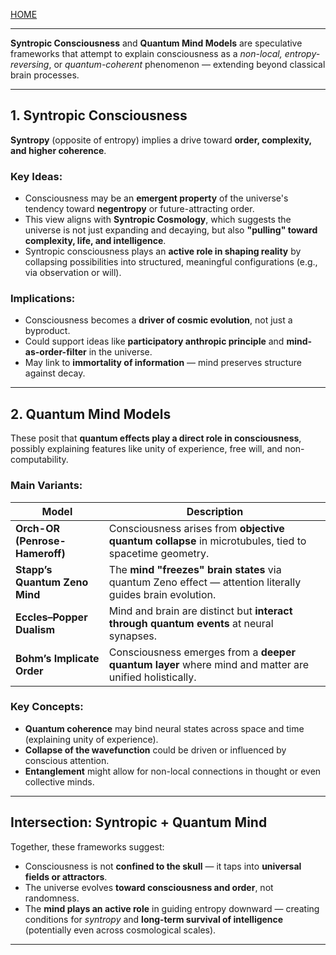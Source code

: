 [HOME](/README.md)     

---     


**Syntropic Consciousness** and **Quantum Mind Models** are speculative frameworks that attempt to explain consciousness as a *non-local, entropy-reversing*, or *quantum-coherent* phenomenon — extending beyond classical brain processes.

---

## **1. Syntropic Consciousness**

**Syntropy** (opposite of entropy) implies a drive toward **order, complexity, and higher coherence**.

### **Key Ideas:**

* Consciousness may be an **emergent property** of the universe's tendency toward **negentropy** or future-attracting order.
* This view aligns with **Syntropic Cosmology**, which suggests the universe is not just expanding and decaying, but also **"pulling" toward complexity, life, and intelligence**.
* Syntropic consciousness plays an **active role in shaping reality** by collapsing possibilities into structured, meaningful configurations (e.g., via observation or will).

### **Implications:**

* Consciousness becomes a **driver of cosmic evolution**, not just a byproduct.
* Could support ideas like **participatory anthropic principle** and **mind-as-order-filter** in the universe.
* May link to **immortality of information** — mind preserves structure against decay.

---

## **2. Quantum Mind Models**

These posit that **quantum effects play a direct role in consciousness**, possibly explaining features like unity of experience, free will, and non-computability.

### **Main Variants:**

| Model                          | Description                                                                                               |
| ------------------------------ | --------------------------------------------------------------------------------------------------------- |
| **Orch-OR (Penrose-Hameroff)** | Consciousness arises from **objective quantum collapse** in microtubules, tied to spacetime geometry.     |
| **Stapp’s Quantum Zeno Mind**  | The **mind "freezes" brain states** via quantum Zeno effect — attention literally guides brain evolution. |
| **Eccles–Popper Dualism**      | Mind and brain are distinct but **interact through quantum events** at neural synapses.                   |
| **Bohm’s Implicate Order**     | Consciousness emerges from a **deeper quantum layer** where mind and matter are unified holistically.     |

### **Key Concepts:**

* **Quantum coherence** may bind neural states across space and time (explaining unity of experience).
* **Collapse of the wavefunction** could be driven or influenced by conscious attention.
* **Entanglement** might allow for non-local connections in thought or even collective minds.

---

## **Intersection: Syntropic + Quantum Mind**

Together, these frameworks suggest:

* Consciousness is not **confined to the skull** — it taps into **universal fields or attractors**.
* The universe evolves **toward consciousness and order**, not randomness.
* The **mind plays an active role** in guiding entropy downward — creating conditions for *syntropy* and **long-term survival of intelligence** (potentially even across cosmological scales).

---     
